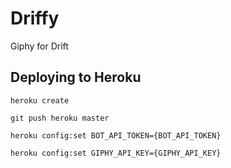 # Driffy
Giphy for Drift

## Deploying to Heroku

`heroku create`

`git push heroku master`

`heroku config:set BOT_API_TOKEN={BOT_API_TOKEN}`

`heroku config:set GIPHY_API_KEY={GIPHY_API_KEY}`

